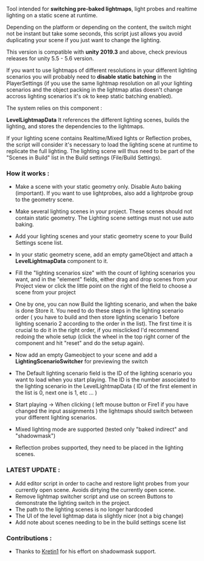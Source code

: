 Tool intended for **switching pre-baked lightmaps**, light probes and realtime lighting on a static scene at runtime.

Depending on the platform or depending on the content, the switch might not be instant but take some seconds, this script just allows you avoid duplicating your scene if you just want to change the lighting.

This version is compatible with **unity 2019.3** and above, check previous releases for unity 5.5 - 5.6 version.

If you want to use lightmaps of different resolutions in your different lighting scenarios you will probably need to **disable static batching** in the PlayerSettings (if you use the same lightmap resolution on all your lighting scenarios and the object packing in the lightmap atlas doesn't change accross lighting scenarios it's ok to keep static batching enabled).

The system relies on this component :

**LevelLightmapData**
It references the different lighting scenes, builds the lighting, and stores the dependencies to the lightmaps.

If your lighting scene contains Realtime/Mixed lights or Reflection probes, the script will consider it's necessary to load the lighting scene at runtime to replicate the full lighting. The lighting scene will thus need to be part of the "Scenes in Build" list in the Build settings (File/Build Settings).

### How it works :

- Make a scene with your static geometry only. Disable Auto baking (important). If you want to use lightprobes, also add a lightprobe group to the geometry scene.
- Make several lighting scenes in your project. These scenes should not contain static geometry. The Lighting scene settings must not use auto baking.
- Add your lighting scenes and your static geometry scene to your Build Settings scene list.
- In your static geometry scene, add an empty gameObject and attach a **LevelLightmapData** component to it. 
- Fill the "lighting scenarios size" with the count of lighting scenarios you want, and in the "element" fields, either drag and drop scenes from your Project view or click the little point on the right of the field to choose a scene from your project
- One by one, you can now Build the lighting scenario, and when the bake is done Store it. You need to do these steps in the lighting scenario order ( you have to build and then store lighting scenario 1 before lighting scenario 2 according to the order in the list). The first time it is crucial to do it in the right order, if you misclicked I'd recommend redoing the whole setup (click the wheel in the top right corner of the component and hit "reset" and do the setup again).
- Now add an empty Gameobject to your scene and add a **LightingScenarioSwitcher** for previewing the switch
- The Default lighting scenario field is the ID of the lighting scenario you want to load when you start playing. The ID is the number associated to the lighting scenario in the LevelLightmapData ( ID of the first element in the list is 0, next one is 1, etc ... )
- Start playing 
-> When clicking ( left mouse button or Fire1 if you have changed the input assignments ) the lightmaps should switch between your different lighting scenarios.

- Mixed lighting mode are supported (tested only "baked indirect" and "shadowmask")
- Reflection probes supported, they need to be placed in the lighting scenes.

### LATEST UPDATE :

- Add editor script in order to cache and restore light probes from your currently open scene. Avoids dirtying the currently open scene.
- Remove lightmap switcher script and use on screen Buttons to demonstrate the lighting switch in the project.
- The path to the lighting scenes is no longer hardcoded
- The UI of the level lightmap data is slightly nicer (not a big change)
- Add note about scenes needing to be in the build settings scene list

### Contributions :
- Thanks to [Kretin1](https://github.com/Kretin1) for his effort on shadowmask support.
